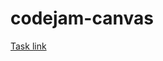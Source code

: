 # codejam-canvas

[Task link](https://github.com/rolling-scopes-school/tasks/blob/master/tasks/stage-2/codejam-canvas/codejam-canvas.md)

